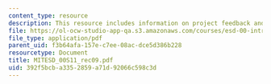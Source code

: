 ```yaml
---
content_type: resource
description: This resource includes information on project feedback and discussion.
file: https://ol-ocw-studio-app-qa.s3.amazonaws.com/courses/esd-00-introduction-to-engineering-systems-spring-2011/392f5bcba3352859a71d92066c598c3d_MITESD_00S11_rec09.pdf
file_type: application/pdf
parent_uid: f3b64afa-157e-c7ee-08ac-dce5d386b228
resourcetype: Document
title: MITESD_00S11_rec09.pdf
uid: 392f5bcb-a335-2859-a71d-92066c598c3d
---
```

